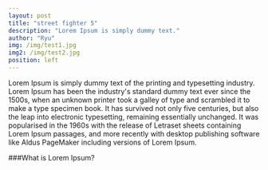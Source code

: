```yaml
---
layout: post
title: "street fighter 5"
description: "Lorem Ipsum is simply dummy text."
author: "Ryu"
img: /img/test1.jpg
img2: /img/test2.jpg
position: left
---
```

Lorem Ipsum is simply dummy text of the printing and typesetting industry. Lorem Ipsum has been the industry's standard dummy text ever since the 1500s, when an unknown printer took a galley of type and scrambled it to make a type specimen book. It has survived not only five centuries, but also the leap into electronic typesetting, remaining essentially unchanged. It was popularised in the 1960s with the release of Letraset sheets containing Lorem Ipsum passages, and more recently with desktop publishing software like Aldus PageMaker including versions of Lorem Ipsum.

###What is Lorem Ipsum?